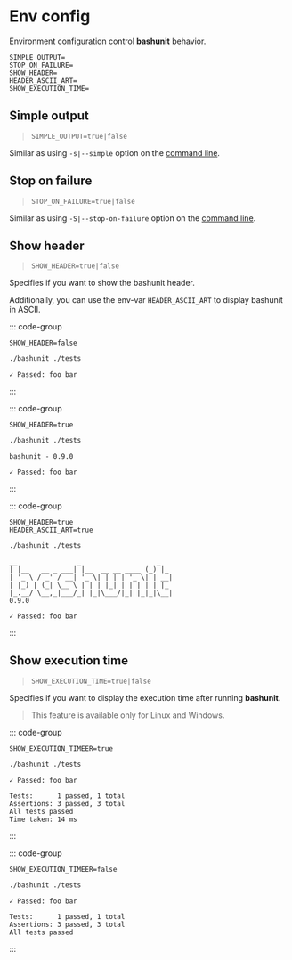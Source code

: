 # Env config

Environment configuration control **bashunit** behavior.

```env
SIMPLE_OUTPUT=
STOP_ON_FAILURE=
SHOW_HEADER=
HEADER_ASCII_ART=
SHOW_EXECUTION_TIME=
```

## Simple output

> `SIMPLE_OUTPUT=true|false`

Similar as using `-s|--simple` option on the [command line](/command-line#output).


## Stop on failure

> `STOP_ON_FAILURE=true|false`

Similar as using `-S|--stop-on-failure` option on the [command line](/command-line#stop-on-failure).

## Show header

> `SHOW_HEADER=true|false`

Specifies if you want to show the bashunit header.

Additionally, you can use the env-var `HEADER_ASCII_ART` to display bashunit in ASCII.

::: code-group
```env [.env]
SHOW_HEADER=false
```
```bash [Example]
./bashunit ./tests
```
```[Output without header]
✓ Passed: foo bar
```
:::

::: code-group
```env [.env]
SHOW_HEADER=true
```
```bash [Example]
./bashunit ./tests
```
```[Output with simple header]
bashunit - 0.9.0

✓ Passed: foo bar
```
:::

::: code-group
```env [.env]
SHOW_HEADER=true
HEADER_ASCII_ART=true
```
```bash [Example]
./bashunit ./tests
```
```[Output with header ASCII]
__               _                   _
| |__   __ _ ___| |__  __ __ ____ (_) |_
| '_ \ / _' / __| '_ \| | | | '_ \| | __|
| |_) | (_| \__ \ | | | |_| | | | | | |_
|_.__/ \__,_|___/_| |_|\___/|_| |_|_|\__|
0.9.0

✓ Passed: foo bar
```
:::

## Show execution time

> `SHOW_EXECUTION_TIME=true|false`

Specifies if you want to display the execution time after running **bashunit**.

> This feature is available only for Linux and Windows.

::: code-group
```env [.env]
SHOW_EXECUTION_TIMEER=true
```
```bash [Example]
./bashunit ./tests
```
```[Output with execution time]
✓ Passed: foo bar

Tests:      1 passed, 1 total
Assertions: 3 passed, 3 total
All tests passed
Time taken: 14 ms
```
:::

::: code-group
```env [.env]
SHOW_EXECUTION_TIMEER=false
```
```bash [Example]
./bashunit ./tests
```
```[Output without execution time]
✓ Passed: foo bar

Tests:      1 passed, 1 total
Assertions: 3 passed, 3 total
All tests passed
```
:::
